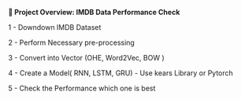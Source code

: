 **📌 Project Overview: IMDB Data Performance Check**

1 -  Downdown IMDB Dataset

2 -  Perform Necessary pre-processing

3 -  Convert into Vector (OHE, Word2Vec, BOW )

4 -  Create a Model( RNN, LSTM, GRU) - Use kears Library or Pytorch

5 -  Check the Performance which one is best
